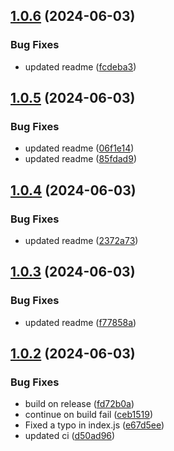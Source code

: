 ## [1.0.6](https://github.com/Aryog/nepali_metric_units/compare/v1.0.5...v1.0.6) (2024-06-03)


### Bug Fixes

* updated readme ([fcdeba3](https://github.com/Aryog/nepali_metric_units/commit/fcdeba3a479e98c29630f8fb57db16877d192253))



## [1.0.5](https://github.com/Aryog/nepali_metric_units/compare/v1.0.4...v1.0.5) (2024-06-03)


### Bug Fixes

* updated readme ([06f1e14](https://github.com/Aryog/nepali_metric_units/commit/06f1e1454800585e45af50e27acf79da86991207))
* updated readme ([85fdad9](https://github.com/Aryog/nepali_metric_units/commit/85fdad967469d23a23412ddd2e6e467aa8f0e81c))



## [1.0.4](https://github.com/Aryog/nepali_metric_units/compare/v1.0.3...v1.0.4) (2024-06-03)


### Bug Fixes

* updated readme ([2372a73](https://github.com/Aryog/nepali_metric_units/commit/2372a73fd0af5bc02cc30742b6cbde48fbfa93e6))



## [1.0.3](https://github.com/Aryog/nepali_metric_units/compare/v1.0.2...v1.0.3) (2024-06-03)


### Bug Fixes

* updated readme ([f77858a](https://github.com/Aryog/nepali_metric_units/commit/f77858a74328b5fbfea9eda60deaf388744427ef))



## [1.0.2](https://github.com/Aryog/nepali_metric_units/compare/v1.0.1...v1.0.2) (2024-06-03)


### Bug Fixes

* build on release ([fd72b0a](https://github.com/Aryog/nepali_metric_units/commit/fd72b0a29e9b85fd7ffcea3d6e0ab42b87a9d9fe))
* continue on build fail ([ceb1519](https://github.com/Aryog/nepali_metric_units/commit/ceb1519d67782bc45c414235ad6aa496ba45b6f0))
* Fixed a typo in index.js ([e67d5ee](https://github.com/Aryog/nepali_metric_units/commit/e67d5ee27129074c545ad899a4d0a534bcdc9a53))
* updated ci ([d50ad96](https://github.com/Aryog/nepali_metric_units/commit/d50ad9695ef95b8c30e72cdd0357d2614a9b97ba))



